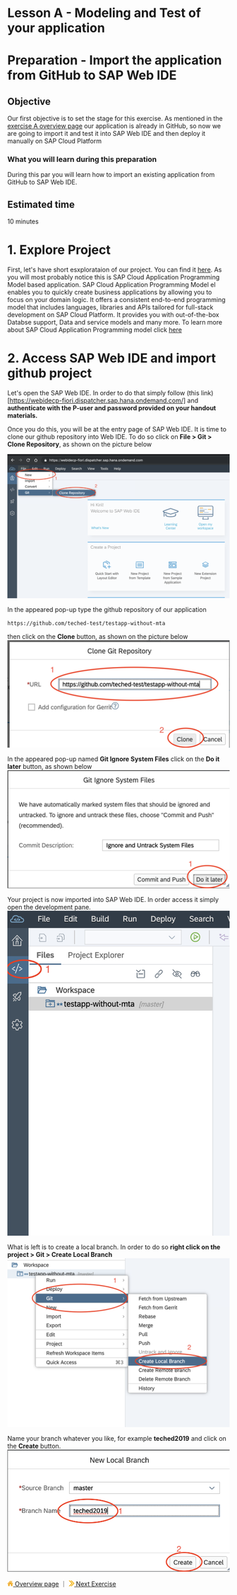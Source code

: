 # Lesson A - Modeling and Test of your application
# Preparation - Import the application from GitHub to SAP Web IDE

## Objective
Our first objective is to set the stage for this exercise. As mentioned in the [exercise A overview page](../../overviews/A/README.md) our application is already in GitHub, so now we are going to import it and test it into SAP Web IDE and then deploy it manually on SAP Cloud Platform

### What you will learn during this preparation
During this par you will learn how to import an existing application from GitHub to SAP Web IDE.

## Estimated time
10 minutes 

# 1. Explore Project
First, let's have short esxplorataion of our project. You can find it [here](https://github.com/teched-test/testapp-without-mta). As you will most probably notice this is SAP Cloud Application Programming Model based application. SAP Cloud Application Programming Model el enables you to quickly create business applications by allowing you to focus on your domain logic. It offers a consistent end-to-end programming model that includes languages, libraries and APIs tailored for full-stack development on SAP Cloud Platform. It provides you with out-of-the-box Databse support, Data and service models and many more. To learn more about SAP Cloud Application Programming model click [here](https://help.sap.com/viewer/65de2977205c403bbc107264b8eccf4b/Cloud/en-US/00823f91779d4d42aa29a498e0535cdf.html)

# 2. Access SAP Web IDE and import github project
Let's open the SAP Web IDE. In order to do that simply follow
(this link)[https://webidecp-fiori.dispatcher.sap.hana.ondemand.com/] and **authenticate with the P-user and password provided on your handout materials.**

Once you do this, you will be at the entry page of SAP Web IDE. It is time to clone our github repository into Web IDE. To do so click on **File > Git > Clone Repository**, as shown on the picture below

![](..//images/a/prep_git_clone_repo.png)

In the appeared pop-up type the github repository of our application 
```
https://github.com/teched-test/testapp-without-mta
```
then click on the **Clone** button, as shown on the picture below
![](../images/a/prep_clone_repo_url.png)

In the appeared pop-up named **Git Ignore System Files** click on the **Do it later** button, as shown below
![](../images/a/prep_git_ignore.png)

Your project is now imported into SAP Web IDE. In order access it simply open the development pane.
![](../images/a/prep_open_dev_pane.png)

What is left is to create a local branch. In order to do so **right click on the project > Git > Create Local Branch**
![](../images/a/prep_create_local_branch.png)

Name your branch whatever you like, for example **teched2019** and click on the **Create** button.
![](../images/a/prep_finalize_branch.png)


[![](../images/nav-home.png) Overview page](../README.md) ｜ [![](../images/nav-next.png) Next Exercise](../exercises/A1/README.md)
